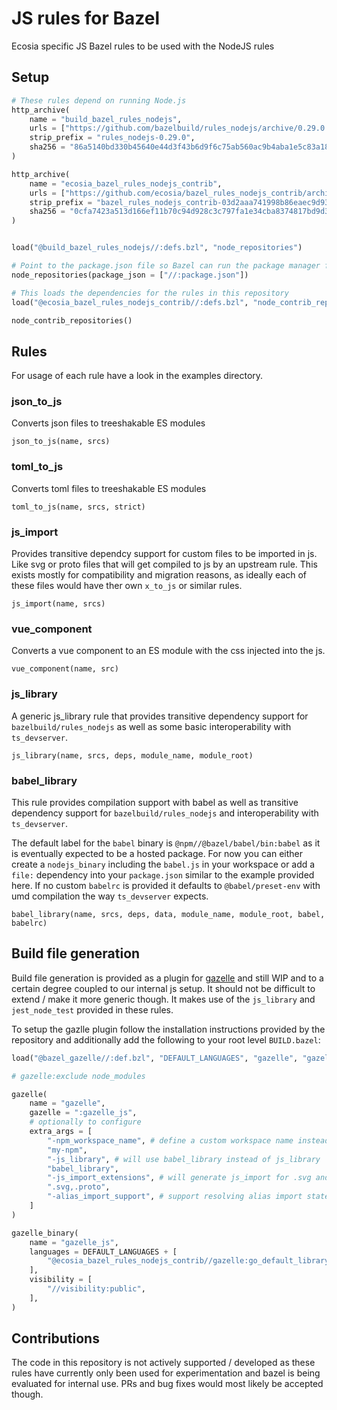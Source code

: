 # JS rules for Bazel
Ecosia specific JS Bazel rules to be used with the NodeJS rules

## Setup

```py
# These rules depend on running Node.js
http_archive(
    name = "build_bazel_rules_nodejs",
    urls = ["https://github.com/bazelbuild/rules_nodejs/archive/0.29.0.tar.gz"],
    strip_prefix = "rules_nodejs-0.29.0",
    sha256 = "86a5140bd330b45640e44d3f43b6d9f6c75ab560ac9b4aba1e5c83a18e3ee6b1",
)

http_archive(
    name = "ecosia_bazel_rules_nodejs_contrib",
    urls = ["https://github.com/ecosia/bazel_rules_nodejs_contrib/archive/03d2aaa741998b86eaec9d9339e9e70f6b2814c8.tar.gz"],
    strip_prefix = "bazel_rules_nodejs_contrib-03d2aaa741998b86eaec9d9339e9e70f6b2814c8",
    sha256 = "0cfa7423a513d166ef11b70c94d928c3c797fa1e34cba8374817bd9d3781e66d",
)


load("@build_bazel_rules_nodejs//:defs.bzl", "node_repositories")

# Point to the package.json file so Bazel can run the package manager for you.
node_repositories(package_json = ["//:package.json"])

# This loads the dependencies for the rules in this repository
load("@ecosia_bazel_rules_nodejs_contrib//:defs.bzl", "node_contrib_repositories")

node_contrib_repositories()
```

## Rules

For usage of each rule have a look in the examples directory.

### json_to_js

Converts json files to treeshakable ES modules

`json_to_js(name, srcs)`

### toml_to_js

Converts toml files to treeshakable ES modules

`toml_to_js(name, srcs, strict)`

### js_import

Provides transitive dependcy support for custom files to be imported in js. Like svg or proto files that will get compiled to js by an upstream rule. This exists mostly for compatibility and migration reasons, as ideally each of these files would have ther own `x_to_js` or similar rules.

`js_import(name, srcs)`

### vue_component

Converts a vue component to an ES module with the css injected into the js.

`vue_component(name, src)`

### js_library

A generic js_library rule that provides transitive dependency support for `bazelbuild/rules_nodejs` as well as some basic interoperability with `ts_devserver`.

`js_library(name, srcs, deps, module_name, module_root)`

### babel_library

This rule provides compilation support with babel as well as transitive dependency support for `bazelbuild/rules_nodejs` and interoperability with `ts_devserver`.  

The default label for the `babel` binary is `@npm//@bazel/babel/bin:babel` as it is eventually expected to be a hosted package. For now you can either create a `nodejs_binary` including the `babel.js` in your workspace or add a `file:` dependency into your `package.json` similar to the example provided here. If no custom `babelrc` is provided it defaults to `@babel/preset-env` with umd compilation the way `ts_devserver` expects.

`babel_library(name, srcs, deps, data, module_name, module_root, babel, babelrc)`

## Build file generation

Build file generation is provided as a plugin for [gazelle](https://github.com/bazelbuild/bazel-gazelle) and still WIP and to a certain degree coupled to our internal js setup. It should not be difficult to extend / make it more generic though. It makes use of the `js_library` and `jest_node_test` provided in these rules.

To setup the gazlle plugin follow the installation instructions provided by the repository and additionally add the following to your root level `BUILD.bazel`:

```py
load("@bazel_gazelle//:def.bzl", "DEFAULT_LANGUAGES", "gazelle", "gazelle_binary")

# gazelle:exclude node_modules

gazelle(
    name = "gazelle",
    gazelle = ":gazelle_js",
    # optionally to configure
    extra_args = [
        "-npm_workspace_name", # define a custom workspace name instead of @npm
        "my-npm",
        "-js_library", # will use babel_library instead of js_library
        "babel_library",
        "-js_import_extensions", # will generate js_import for .svg and .proto files
        ".svg,.proto",
        "-alias_import_support", # support resolving alias import statements, like "~/"
    ]
)

gazelle_binary(
    name = "gazelle_js",
    languages = DEFAULT_LANGUAGES + [
        "@ecosia_bazel_rules_nodejs_contrib//gazelle:go_default_library",
    ],
    visibility = [
        "//visibility:public",
    ],
)
```

## Contributions

The code in this repository is not actively supported / developed as these rules have currently only been used for experimentation and bazel is being evaluated for internal use. PRs and bug fixes would most likely be accepted though.
